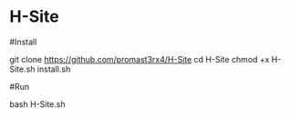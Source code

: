 # H-Site

#Install


git clone https://github.com/promast3rx4/H-Site
cd H-Site
chmod +x H-Site.sh install.sh




#Run

bash H-Site.sh
